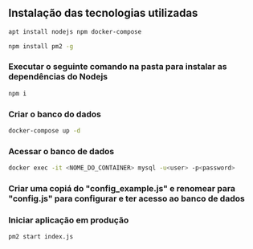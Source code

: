 ## Instalação das tecnologias utilizadas
```sh
apt install nodejs npm docker-compose
```

```sh
npm install pm2 -g
```

### Executar o seguinte comando na pasta para instalar as dependências do Nodejs 
```sh
npm i
```

### Criar o banco do dados
```sh
docker-compose up -d
```

### Acessar o banco de dados
```sh
docker exec -it <NOME_DO_CONTAINER> mysql -u<user> -p<password>
```

### Criar uma copiá do "config_example.js" e renomear para "config.js" para configurar e ter acesso ao banco de dados 


### Iniciar aplicação em produção

```sh
pm2 start index.js
```
